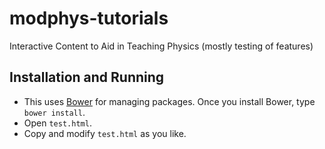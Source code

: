 # modphys-tutorials
Interactive Content to Aid in Teaching Physics (mostly testing of features)

## Installation and Running

* This uses [Bower](http://bower.io/) for managing packages.  Once you install Bower, type `bower install`.
* Open `test.html`.
* Copy and modify `test.html` as you like.
